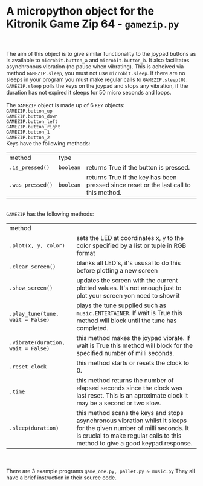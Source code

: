 <h1><b>A micropython object for the Kitronik Game Zip 64 - <code>gamezip.py</code></b></h1>
<br/><br/>
The aim of this object is to give similar functionality to the joypad buttons as is available to <code>microbit.button_a</code> and <code>microbit.button_b</code>.  It also facilitates asynchronous vibration (no pause when vibrating).  This is acheived via method <code>GAMEZIP.sleep</code>, you must not use <code>microbit.sleep</code>.  If there are no sleeps in your program you must make regular calls to <code>GAMEZIP.sleep(0)</code>.  <code>GAMEZIP.sleep</code> polls the keys on the joypad and stops any vibration, if the duration has not expired it sleeps for 50 micro seconds and loops.
<br/><br/>
The <code>GAMEZIP</code> object is made up of 6 <code>KEY</code> objects:<br/>
<code>GAMEZIP.button_up</code><br/>
<code>GAMEZIP.button_down</code><br/>
<code>GAMEZIP.button_left</code><br/>
<code>GAMEZIP.button_right</code><br/>
<code>GAMEZIP.button_1</code><br/>
<code>GAMEZIP.button_2</code><br/>
Keys have the following methods:<br/>
<table><tr><td>method</td><td>type</td></tr>
<tr><td><code>.is_pressed()</code></td><td><code>boolean</code></td><td>returns True if the button is pressed.</td></tr>
<tr><td><code>.was_pressed()</code></td><td><code>boolean</code></td><td>returns True if the key has been pressed since reset or the last call to this method.</td></tr>
</table>
<br/>
<code>GAMEZIP</code> has the following methods:<br/>
<table>
<tr><td>method</td></tr>
<tr><td><code>.plot(x, y, color)</code></td><td>sets the LED at coordinates x, y to the color specified by a list or tuple in RGB format</td></tr>
<tr><td><code>.clear_screen()</code></td><td>blanks all LED's, it's ususal to do this before plotting a new screen</td></tr>
<tr><td><code>.show_screen()</code></td><td>updates the screen with the current plotted values.  It's not enough just to plot your screen yon need to show it</td></tr>
<tr><td><code>.play_tune(tune, wait = False)</code></td><td>plays the tune supplied such as <code>music.ENTERTAINER</code>.  If wait is True this method will block until the tune has completed.</td></tr>
<tr><td><code>.vibrate(duration, wait = False)</code></td><td>this method makes the joypad vibrate.  If wait is True this method will block for the specified number of milli seconds.</td></tr>
<tr><td><code>.reset_clock</code></td><td>this method starts or resets the clock to 0.</td></tr>
<tr><td><code>.time</code></td><td>this method returns the number of elapsed seconds since the clock was last reset. This is an aproximate clock it may be a second or two slow.</td></tr>
<tr><td><code>.sleep(duration)</code></td><td>this method scans the keys and stops asynchronous vibration whilst it sleeps for the given number of milli seconds. It is crucial to make regular calls to this method to give a good keypad response.</td></tr>
</table>
<br/><br/>
There are 3 example programs <code>game_one.py, pallet.py & music.py</code> They all have a brief instruction in their source code.
<br/>